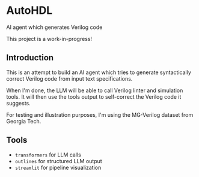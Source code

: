 # AutoHDL

AI agent which generates Verilog code

This project is a work-in-progress!

## Introduction

This is an attempt to build an AI agent which tries to generate syntactically correct
Verilog code from input text specifications.

When I'm done, the LLM will be able to call Verilog linter and simulation tools.
It will then use the tools output to self-correct the Verilog code it suggests.

For testing and illustration purposes, I'm using the MG-Verilog dataset from Georgia Tech.

## Tools

- `transformers` for LLM calls
- `outlines` for structured LLM output
- `streamlit` for pipeline visualization
